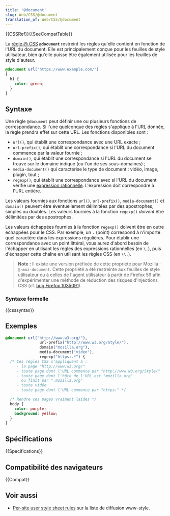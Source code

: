 ```yaml
---
title: '@document'
slug: Web/CSS/@document
translation_of: Web/CSS/@document
---
```


{{CSSRef}}{{SeeCompatTable}}

La [règle @ CSS](/fr/docs/Web/CSS/Règles_@) **`@document`** restreint les règles qu'elle contient en fonction de l'URL du document. Elle est principalement conçue pour les feuilles de style utilisateur, bien qu'elle puisse être également utilisée pour les feuilles de style d'auteur.

```css
@document url("https://www.example.com/")
{
  h1 {
    color: green;
  }
}
```

## Syntaxe

Une règle `@document` peut définir une ou plusieurs fonctions de correspondance. Si l'une quelconque des règles s'applique à l'URL donnée, la règle prendra effet sur cette URL. Les fonctions disponibles sont :

- `url()`, qui établit une correspondance avec une URL exacte ;
- `url-prefix()`, qui établit une correspondance si l'URL du document commence par la valeur fournie ;
- `domain()`, qui établit une correspondance si l'URL du document se trouve sur le domaine indiqué (ou l'un de ses sous-domaines) ;
- `media-document()` qui caractérise le type de document : vidéo, image, plugin, tout ;
- `regexp()`, qui établit une correspondance avec si l'URL du document vérifie une [expression rationnelle](/fr-FR/docs/Web/JavaScript/Guide/Regular_Expressions). L'expression doit correspondre à l'URL entière.

Les valeurs fournies aux fonctions `url()`, `url-prefix()`, `media-document()` et `domain()` peuvent être éventuellement délimitées par des apostrophes, simples ou doubles. Les valeurs fournies à la fonction `regexp()` _doivent_ être délimitées par des apostrophes.

Les valeurs échappées fournies à la fonction `regexp()` doivent être en outre échappées pour le CSS. Par exemple, un `.` (point) correspond à n'importe quel caractère dans les expressions régulières. Pour établir une correspondance avec un point littéral, vous aurez d'abord besoin de l'échapper en utilisant les règles des expressions rationnelles (en `\.`), puis d'échapper cette chaîne en utilisant les règles CSS (en `\\.`).

> **Note :** Il existe une version préfixée de cette propriété pour Mozilla : `@-moz-document`. Cette propriété a été restreinte aux feuilles de style utilisateur ou à celles de l'agent utilisateur à partir de Firefox 59 afin d'expérimenter une méthode de réduction des risques d'injections CSS (cf. [bug Firefox 1035091](https://bugzil.la/1035091)).

### Syntaxe formelle

{{csssyntax}}

## Exemples

```css
@document url("http://www.w3.org/"),
               url-prefix("http://www.w3.org/Style/"),
               domain("mozilla.org"),
               media-document("video"),
               regexp("https:.*") {
  /* Ces règles CSS s'appliquent à :
     - la page "http://www.w3.org/"
     - toute page dont l'URL commence par "http://www.w3.org/Style/"
     - toute page dont l'hôte de l'URL est "mozilla.org"
       ou finit par ".mozilla.org"
     - toute vidéo
     - toute page dont l'URL commence par "https:" */

  /* Rendre ces pages vraiment laides */
  body {
    color: purple;
    background: yellow;
  }
}
```

## Spécifications

{{Specifications}}

## Compatibilité des navigateurs

{{Compat}}

## Voir aussi

- [Per-site user style sheet rules](http://lists.w3.org/Archives/Public/www-style/2004Aug/0135) sur la liste de diffusion www-style.

